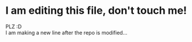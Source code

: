 # I am editing this file, don't touch me!
PLZ :D  
I am making a new line after the repo is modified...
